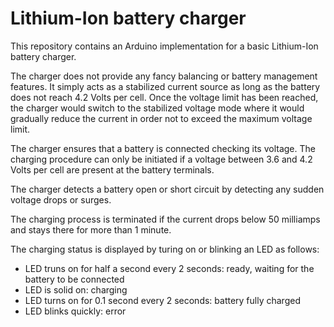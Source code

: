 # Lithium-Ion battery charger

This repository contains an Arduino implementation for a basic Lithium-Ion battery charger. 

The charger does not provide any fancy balancing or battery management features. 
It simply acts as a stabilized current source as long as the battery does not reach 4.2 Volts per cell. 
Once the voltage limit has been reached, the charger would switch to the stabilized voltage mode where it would gradually reduce 
the current in order not to exceed the maximum voltage limit.

The charger ensures that a battery is connected checking its voltage. 
The charging procedure can only be initiated if a voltage between 3.6 and 4.2 Volts per cell are present at the battery terminals.

The charger detects a battery open or short circuit by detecting any sudden voltage drops or surges. 

The charging process is terminated if the current drops below 50 milliamps and stays there for more than 1 minute.

The charging status is displayed by turing on or blinking an LED as follows:

* LED truns on for half a second every 2 seconds: ready, waiting for the battery to be connected
* LED is solid on: charging
* LED turns on for 0.1 second every 2 seconds: battery fully charged
* LED blinks quickly: error

